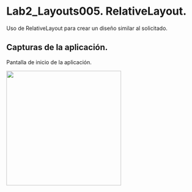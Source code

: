 # Lab2_Layouts005. RelativeLayout.

Uso de RelativeLayout para crear un diseño similar al solicitado.

## Capturas de la aplicación.

Pantalla de inicio de la aplicación.

<img src="https://dl.dropboxusercontent.com/u/52992573/PGL/Lab2/Layouts/Lab2_Layouts005_1.png" width="300">
